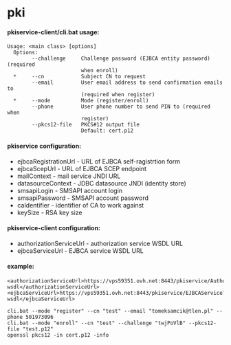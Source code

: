 pki
===

#### pkiservice-client/cli.bat usage:

```
Usage: <main class> [options]
  Options:
        --challenge     Challenge password (EJBCA entity password) (required
                        when enroll)
  *     --cn            Subject CN to request
        --email         User email address to send confirmation emails to
                        (required when register)
  *     --mode          Mode (register/enroll)
        --phone         User phone number to send PIN to (required when
                        register)
        --pkcs12-file   PKCS#12 output file
                        Default: cert.p12
```

#### pkiservice configuration:

* ejbcaRegistrationUrl - URL of EJBCA self-ragistrtion form
* ejbcaScepUrl - URL of EJBCA SCEP endpoint
* mailContext - mail service JNDI URL
* datasourceContext - JDBC datasource JNDI (identity store)
* smsapiLogin - SMSAPI account login
* smsapiPassword - SMSAPI account password
* caIdentifier - identifier of CA to work against
* keySize - RSA key size

#### pkiservice-client configuration:

* authorizationServiceUrl - authorization service WSDL URL
* ejbcaServiceUrl - EJBCA service WSDL URL

#### example:

```
<authorizationServiceUrl>https://vps59351.ovh.net:8443/pkiservice/AuthorizationService?wsdl</authorizationServiceUrl>
<ejbcaServiceUrl>https://vps59351.ovh.net:8443/pkiservice/EJBCAService?wsdl</ejbcaServiceUrl>
```

```
cli.bat --mode "register" --cn "test" --email "tomeksamcik@tlen.pl" --phone 501973096
cli.bat --mode "enroll" --cn "test" --challenge "twjPoVlB" --pkcs12-file "test.p12"
openssl pkcs12 -in cert.p12 -info
```
